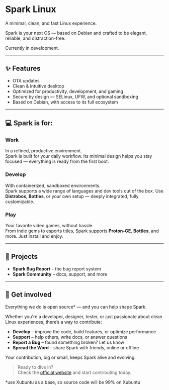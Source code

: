 # Spark Linux

A minimal, clean, and fast Linux experience.

Spark is your next OS — based on Debian and crafted to be elegant, reliable, and distraction-free.

Currently in development.

---

## ✨ Features

- OTA updates  
- Clean & intuitive desktop  
- Optimized for productivity, development, and gaming  
- Secure by design — SELinux, UFW, and optional sandboxing  
- Based on Debian, with access to its full ecosystem  

---

## 💻 Spark is for:

### Work  
In a refined, productive environment.  
Spark is built for your daily workflow. Its minimal design helps you stay focused — everything is ready from the first boot.

### Develop  
With containerized, sandboxed environments.  
Spark supports a wide range of languages and dev tools out of the box. Use **Distrobox**, **Bottles**, or your own setup — deeply integrated, fully customizable.

### Play  
Your favorite video games, without hassle.  
From indie gems to esports titles, Spark supports **Proton-GE**, **Bottles**, and more. Just install and enjoy.

---

## 🔧 Projects

- **Spark Bug Report** – the bug report system
- **Spark Community** – docs, support, and more  

---

## 🤝 Get involved

Everything we do is open source* — and you can help shape Spark.

Whether you're a developer, designer, tester, or just passionate about clean Linux experiences, there’s a way to contribute:

- **Develop** – improve the code, build features, or optimize performance  
- **Support** – help others, write docs, or answer questions  
- **Report a Bug** – found something broken? Let us know  
- **Spread the Word** – share Spark with friends, online or offline  

Your contribution, big or small, keeps Spark alive and evolving.

> Ready to dive in?  
> Check the [official website](https://sparklinux.my.canva.site/) and start contributing today.


*use Xubuntu as a base, so source code will be 99% on Xubuntu

